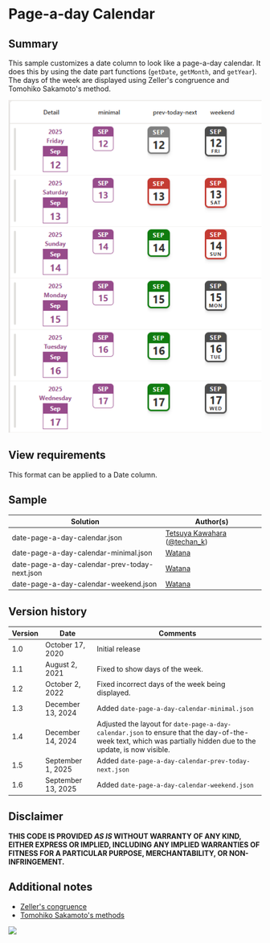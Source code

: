 # Page-a-day Calendar

## Summary
This sample customizes a date column to look like a page-a-day calendar. It does this by using the date part functions (`getDate`, `getMonth`, and `getYear`). The days of the week are displayed using Zeller's congruence and Tomohiko Sakamoto's method.

![screenshot of the sample](./assets/screenshot.png)

## View requirements
This format can be applied to a Date column.

## Sample

Solution|Author(s)
--------|---------
date-page-a-day-calendar.json | [Tetsuya Kawahara](https://github.com/tecchan1107) ([@techan_k](https://twitter.com/techan_k))
date-page-a-day-calendar-minimal.json | [Watana](https://github.com/watana2)
date-page-a-day-calendar-prev-today-next.json | [Watana](https://github.com/watana2)
date-page-a-day-calendar-weekend.json | [Watana](https://github.com/watana2)

## Version history

Version |Date             |Comments
--------|-----------------|--------
1.0     |October 17, 2020 |Initial release
1.1     |August  2, 2021  |Fixed to show days of the week.
1.2     |October 2, 2022  |Fixed incorrect days of the week being displayed.
1.3     |December 13, 2024|Added `date-page-a-day-calendar-minimal.json`
1.4     |December 14, 2024|Adjusted the layout for `date-page-a-day-calendar.json` to ensure that the day-of-the-week text, which was partially hidden due to the update, is now visible.
1.5     |September 1, 2025|Added  `date-page-a-day-calendar-prev-today-next.json`
1.6     |September 13, 2025|Added  `date-page-a-day-calendar-weekend.json`

## Disclaimer
**THIS CODE IS PROVIDED *AS IS* WITHOUT WARRANTY OF ANY KIND, EITHER EXPRESS OR IMPLIED, INCLUDING ANY IMPLIED WARRANTIES OF FITNESS FOR A PARTICULAR PURPOSE, MERCHANTABILITY, OR NON-INFRINGEMENT.**

## Additional notes
- [Zeller's congruence](https://en.wikipedia.org/wiki/Zeller%27s_congruence)
- [Tomohiko Sakamoto's methods](https://en.wikipedia.org/wiki/Determination_of_the_day_of_the_week)

<img src="https://pnptelemetry.azurewebsites.net/list-formatting/column-samples/date-page-a-day-calendar" />
